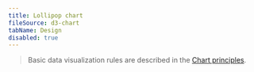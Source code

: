 ```yaml
---
title: Lollipop chart
fileSource: d3-chart
tabName: Design
disabled: true
---
```


> Basic data visualization rules are described in the [Chart principles](/data-display/d3-chart).
